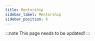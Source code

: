 ```yaml
---
title: Mentorship
sidebar_label: Mentorship
sidebar_position: 6
---
```


:::note
This page needs to be updated! 
:::
